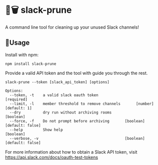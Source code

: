 # 💁🗑 slack-prune

A command line tool for cleaning up your unused Slack channels!

## 🚀Usage

Install with npm:

```
npm install slack-prune
```

Provide a valid API token and the tool with guide you through the rest.

```
slack-prune --token [slack_api_token] [options]

Options:
  --token, -t    a valid slack oauth token                            [required]
  --limit, -l    member threshold to remove channels       [number] [default: 1]
  --dry          dry run without archiving rooms                       [boolean]
  --force, -f    Do not prompt before archiving       [boolean] [default: false]
  --help         Show help                                             [boolean]
  --verbose, -v                                       [boolean] [default: false]

```

For more information about how to obtain a Slack API token, visit
https://api.slack.com/docs/oauth-test-tokens
